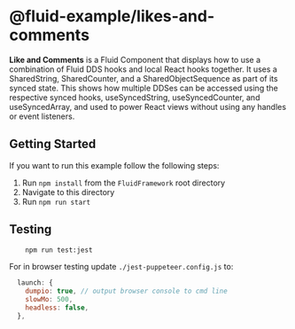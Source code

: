 # @fluid-example/likes-and-comments

**Like and Comments** is a Fluid Component that displays how to use a combination of Fluid DDS hooks and local React hooks together.
It uses a SharedString, SharedCounter, and a SharedObjectSequence as part of its synced state. This shows how multiple DDSes can be accessed using the respective synced hooks, useSyncedString, useSyncedCounter, and useSyncedArray, and used to power React views without using any handles or event listeners.

## Getting Started

If you want to run this example follow the following steps:

1. Run `npm install` from the `FluidFramework` root directory
2. Navigate to this directory
3. Run `npm run start`

## Testing

```bash
    npm run test:jest
```

For in browser testing update `./jest-puppeteer.config.js` to:

```javascript
  launch: {
    dumpio: true, // output browser console to cmd line
    slowMo: 500,
    headless: false,
  },
```

